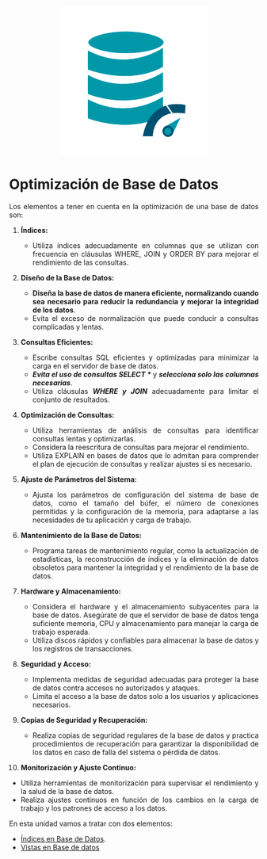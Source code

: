 <div align="justify">

<div align="center">
    <img src="img/optimizacion-bd.png" width="300px" >
</div>

# Optimización de Base de Datos

Los elementos a tener en cuenta en la optimización de una base de datos son:

1. **Índices:**
   - Utiliza índices adecuadamente en columnas que se utilizan con frecuencia en cláusulas WHERE, JOIN y ORDER BY para mejorar el rendimiento de las consultas.

2. **Diseño de la Base de Datos:**
   - __Diseña la base de datos de manera eficiente, normalizando cuando sea necesario para reducir la redundancia y mejorar la integridad de los datos__.
   - Evita el exceso de normalización que puede conducir a consultas complicadas y lentas.

3. **Consultas Eficientes:**
   - Escribe consultas SQL eficientes y optimizadas para minimizar la carga en el servidor de base de datos.
   - ___Evita el uso de consultas SELECT *___ y ___selecciona solo las columnas necesarias___.
   - Utiliza cláusulas ___WHERE y JOIN___ adecuadamente para limitar el conjunto de resultados.

4. **Optimización de Consultas:**
   - Utiliza herramientas de análisis de consultas para identificar consultas lentas y optimizarlas.
   - Considera la reescritura de consultas para mejorar el rendimiento.
   - Utiliza EXPLAIN en bases de datos que lo admitan para comprender el plan de ejecución de consultas y realizar ajustes si es necesario.

5. **Ajuste de Parámetros del Sistema:**
   - Ajusta los parámetros de configuración del sistema de base de datos, como el tamaño del búfer, el número de conexiones permitidas y la configuración de la memoria, para adaptarse a las necesidades de tu aplicación y carga de trabajo.

6. **Mantenimiento de la Base de Datos:**
   - Programa tareas de mantenimiento regular, como la actualización de estadísticas, la reconstrucción de índices y la eliminación de datos obsoletos para mantener la integridad y el rendimiento de la base de datos.

7. **Hardware y Almacenamiento:**
   - Considera el hardware y el almacenamiento subyacentes para la base de datos. Asegúrate de que el servidor de base de datos tenga suficiente memoria, CPU y almacenamiento para manejar la carga de trabajo esperada.
   - Utiliza discos rápidos y confiables para almacenar la base de datos y los registros de transacciones.

8. **Seguridad y Acceso:**
   - Implementa medidas de seguridad adecuadas para proteger la base de datos contra accesos no autorizados y ataques.
   - Limita el acceso a la base de datos solo a los usuarios y aplicaciones necesarios.

9. **Copias de Seguridad y Recuperación:**
   - Realiza copias de seguridad regulares de la base de datos y practica procedimientos de recuperación para garantizar la disponibilidad de los datos en caso de falla del sistema o pérdida de datos.

10. **Monitorización y Ajuste Continuo:**
   - Utiliza herramientas de monitorización para supervisar el rendimiento y la salud de la base de datos.
   - Realiza ajustes continuos en función de los cambios en la carga de trabajo y los patrones de acceso a los datos.

En esta unidad vamos a tratar con dos elementos:
- [Índices en Base de Datos](Indices.md).
- [Vistas en Base de datos](Vistas.md)

</div>